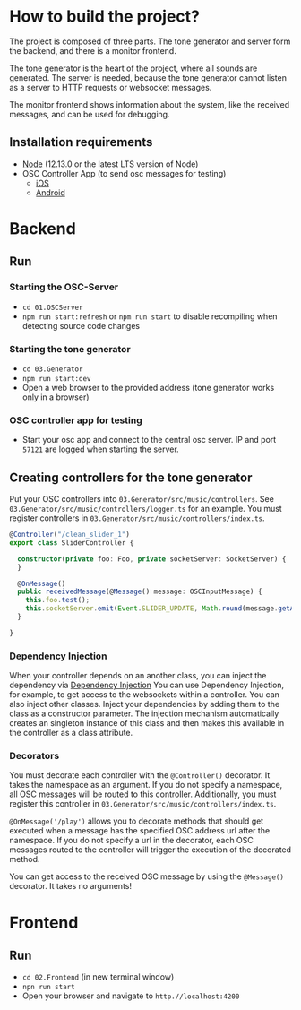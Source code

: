 # How to build the project?
The project is composed of three parts. The tone generator and server form the backend, and there is a monitor frontend.

The tone generator is the heart of the project, where all sounds are generated. The server is needed, because the tone generator cannot listen as a server to HTTP requests or websocket messages.

The monitor frontend shows information about the system, like the received messages, and can be used for debugging.

## Installation requirements
- [Node](https://nodejs.org/en/) (12.13.0 or the latest LTS version of Node)
- OSC Controller App (to send osc messages for testing)
    - [iOS](https://apps.apple.com/us/app/clean-osc/id1235192209)
    - [Android](https://play.google.com/store/apps/details?id=com.ffsmultimedia.osccontroller&hl=en)
    
# Backend
## Run
### Starting the OSC-Server
- `cd 01.OSCServer`
- `npm run start:refresh` or `npm run start` to disable recompiling when detecting source code changes

### Starting the tone generator
- `cd 03.Generator`
- `npm run start:dev`
- Open a web browser to the provided address (tone generator works only in a browser)

### OSC controller app for testing
- Start your osc app and connect to the central osc server. IP and port `57121` are logged when starting the server.

## Creating controllers for the tone generator
Put your OSC controllers into `03.Generator/src/music/controllers`. See `03.Generator/src/music/controllers/logger.ts` for an example.
You must register controllers in `03.Generator/src/music/controllers/index.ts`.

```typescript
@Controller("/clean_slider_1")
export class SliderController {

  constructor(private foo: Foo, private socketServer: SocketServer) {
  }

  @OnMessage()
  public receivedMessage(@Message() message: OSCInputMessage) {
    this.foo.test();
    this.socketServer.emit(Event.SLIDER_UPDATE, Math.round(message.getArgs()[0].value * 100));
  }

}
```

### Dependency Injection
When your controller depends on an another class, you can inject the dependency via [Dependency Injection](https://www.freecodecamp.org/news/a-quick-intro-to-dependency-injection-what-it-is-and-when-to-use-it-7578c84fa88f/)
You can use Dependency Injection, for example, to get access to the websockets within a controller.
You can also inject other classes. Inject your dependencies by adding them to the class as a constructor parameter. 
The injection mechanism automatically creates an singleton instance of this class and then makes this available in the controller as a class attribute.

### Decorators
You must decorate each controller with the `@Controller()` decorator. It takes the namespace as an argument.
If you do not specify a namespace, all OSC messages will be routed to this controller.
Additionally, you must register this controller in `03.Generator/src/music/controllers/index.ts`.

`@OnMessage('/play')` allows you to decorate methods that should get executed when a message has the specified OSC address url after the namespace.
If you do not specify a url in the decorator, each OSC messages routed to the controller will trigger the execution of the decorated method.

You can get access to the received OSC message by using the `@Message()` decorator. It takes no arguments!

# Frontend
## Run
- `cd 02.Frontend` (in new terminal window)
- `npn run start`
- Open your browser and navigate to `http.//localhost:4200`
